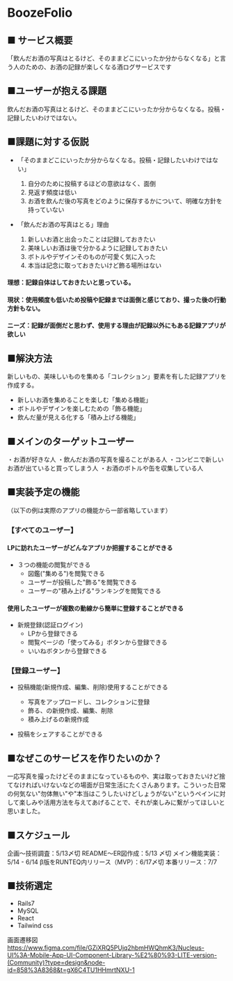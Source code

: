 # BoozeFolio

## ■ サービス概要
「飲んだお酒の写真はとるけど、そのままどこにいったか分からなくなる」と言う人のための、お酒の記録が楽しくなる酒ログサービスです

## ■ユーザーが抱える課題
飲んだお酒の写真はとるけど、そのままどこにいったか分からなくなる。投稿・記録したいわけではない。

## ■課題に対する仮説

- 「そのままどこにいったか分からなくなる。投稿・記録したいわけではない」
  1. 自分のために投稿するほどの意欲はなく、面倒
  2. 見返す頻度は低い
  3. お酒を飲んだ後の写真をどのように保存するかについて、明確な方針を持っていない

- 「飲んだお酒の写真はとる」理由
  1. 新しいお酒と出会ったことは記録しておきたい
  2. 美味しいお酒は後で分かるように記録しておきたい
  3. ボトルやデザインそのものが可愛く気に入った
  4. 本当は記念に取っておきたいけど飾る場所はない
#### 理想：記録自体はしておきたいと思っている。
#### 現状：使用頻度も低いため投稿や記録までは面倒と感じており、撮った後の行動方針もない。
#### ニーズ：記録が面倒だと思わず、使用する理由が記録以外にもある記録アプリが欲しい

## ■解決方法
新しいもの、美味しいものを集める「コレクション」要素を有した記録アプリを作成する。
- 新しいお酒を集めることを楽しむ「集める機能」
- ボトルやデザインを楽しむための「飾る機能」
- 飲んだ量が見える化する「積み上げる機能」

## ■メインのターゲットユーザー
・お酒が好きな人
・飲んだお酒の写真を撮ることがある人
・コンビニで新しいお酒が出ていると買ってしまう人
・お酒のボトルや缶を収集している人

## ■実装予定の機能
（以下の例は実際のアプリの機能から一部省略しています）

### 【すべてのユーザー】
#### LPに訪れたユーザーがどんなアプリか把握することができる
- ３つの機能の閲覧ができる
  - 図鑑("集める")を閲覧できる
  - ユーザーが投稿した"飾る"を閲覧できる
  - ユーザーの"積み上げる"ランキングを閲覧できる
#### 使用したユーザーが複数の動線から簡単に登録することができる
- 新規登録(認証ログイン)
  - LPから登録できる
  - 閲覧ページの「使ってみる」ボタンから登録できる
  - いいねボタンから登録できる

### 【登録ユーザー】
- 投稿機能(新規作成、編集、削除)使用することができる
  - 写真をアップロードし、コレクションに登録
  - 飾る、の新規作成、編集、削除
  - 積み上げるの新規作成

- 投稿をシェアすることができる

## ■なぜこのサービスを作りたいのか？

一応写真を撮ったけどそのままになっているものや、実は取っておきたいけど捨てなければいけないなどの場面が日常生活にたくさんあります。こういった日常の何気ない"勿体無い"や"本当はこうしたいけどしょうがない"というペインに対して楽しみや活用方法を与えてあげることで、それが楽しみに繋がってほしいと思いました。

## ■スケジュール

企画〜技術調査：5/13〆切
README〜ER図作成：5/13 〆切
メイン機能実装：5/14 - 6/14
β版をRUNTEQ内リリース（MVP）：6/17〆切
本番リリース：7/7

## ■技術選定

- Rails7
- MySQL
- React
- Tailwind css

画面遷移図
https://www.figma.com/file/GZiXRQ5PUjq2hbmHWQhmK3/Nucleus-UI%3A-Mobile-App-UI-Component-Library-%E2%80%93-LITE-version-(Community)?type=design&node-id=858%3A8368&t=gX6C4TU1HHmrtNXU-1
